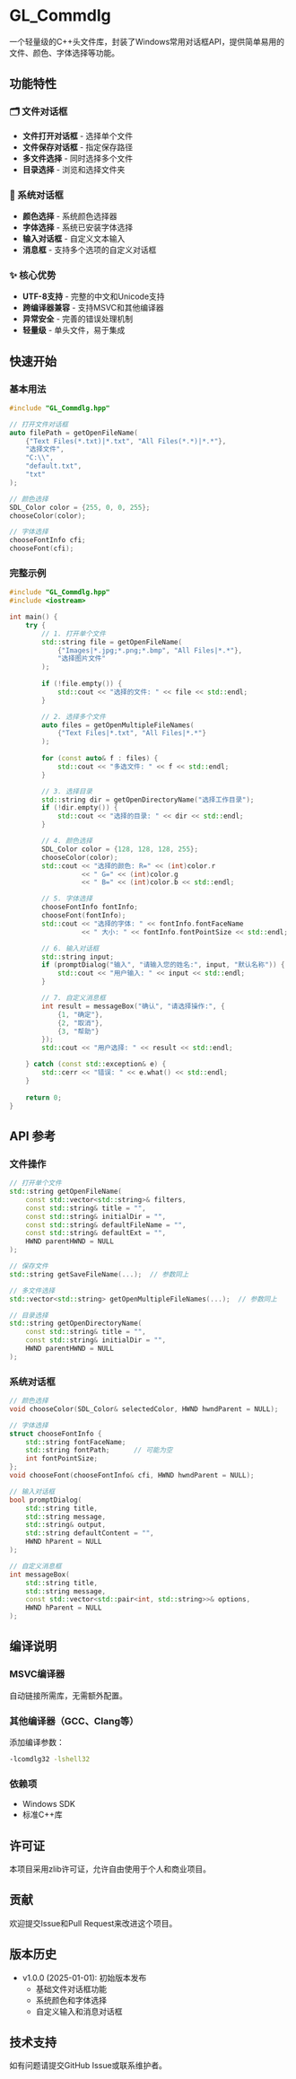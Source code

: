 # GL_Commdlg

一个轻量级的C++头文件库，封装了Windows常用对话框API，提供简单易用的文件、颜色、字体选择等功能。

## 功能特性

### 🗂️ 文件对话框
- **文件打开对话框** - 选择单个文件
- **文件保存对话框** - 指定保存路径
- **多文件选择** - 同时选择多个文件
- **目录选择** - 浏览和选择文件夹

### 🎨 系统对话框
- **颜色选择** - 系统颜色选择器
- **字体选择** - 系统已安装字体选择
- **输入对话框** - 自定义文本输入
- **消息框** - 支持多个选项的自定义对话框

### ✨ 核心优势
- **UTF-8支持** - 完整的中文和Unicode支持
- **跨编译器兼容** - 支持MSVC和其他编译器
- **异常安全** - 完善的错误处理机制
- **轻量级** - 单头文件，易于集成

## 快速开始

### 基本用法

```cpp
#include "GL_Commdlg.hpp"

// 打开文件对话框
auto filePath = getOpenFileName(
    {"Text Files(*.txt)|*.txt", "All Files(*.*)|*.*"},
    "选择文件",
    "C:\\",
    "default.txt",
    "txt"
);

// 颜色选择
SDL_Color color = {255, 0, 0, 255};
chooseColor(color);

// 字体选择
chooseFontInfo cfi;
chooseFont(cfi);
```

### 完整示例

```cpp
#include "GL_Commdlg.hpp"
#include <iostream>

int main() {
    try {
        // 1. 打开单个文件
        std::string file = getOpenFileName(
            {"Images|*.jpg;*.png;*.bmp", "All Files|*.*"},
            "选择图片文件"
        );
        
        if (!file.empty()) {
            std::cout << "选择的文件: " << file << std::endl;
        }

        // 2. 选择多个文件
        auto files = getOpenMultipleFileNames(
            {"Text Files|*.txt", "All Files|*.*"}
        );
        
        for (const auto& f : files) {
            std::cout << "多选文件: " << f << std::endl;
        }

        // 3. 选择目录
        std::string dir = getOpenDirectoryName("选择工作目录");
        if (!dir.empty()) {
            std::cout << "选择的目录: " << dir << std::endl;
        }

        // 4. 颜色选择
        SDL_Color color = {128, 128, 128, 255};
        chooseColor(color);
        std::cout << "选择的颜色: R=" << (int)color.r 
                  << " G=" << (int)color.g 
                  << " B=" << (int)color.b << std::endl;

        // 5. 字体选择
        chooseFontInfo fontInfo;
        chooseFont(fontInfo);
        std::cout << "选择的字体: " << fontInfo.fontFaceName 
                  << " 大小: " << fontInfo.fontPointSize << std::endl;

        // 6. 输入对话框
        std::string input;
        if (promptDialog("输入", "请输入您的姓名:", input, "默认名称")) {
            std::cout << "用户输入: " << input << std::endl;
        }

        // 7. 自定义消息框
        int result = messageBox("确认", "请选择操作:", {
            {1, "确定"},
            {2, "取消"},
            {3, "帮助"}
        });
        std::cout << "用户选择: " << result << std::endl;

    } catch (const std::exception& e) {
        std::cerr << "错误: " << e.what() << std::endl;
    }
    
    return 0;
}
```

## API 参考

### 文件操作

```cpp
// 打开单个文件
std::string getOpenFileName(
    const std::vector<std::string>& filters,
    const std::string& title = "",
    const std::string& initialDir = "",
    const std::string& defaultFileName = "",
    const std::string& defaultExt = "",
    HWND parentHWND = NULL
);

// 保存文件
std::string getSaveFileName(...);  // 参数同上

// 多文件选择
std::vector<std::string> getOpenMultipleFileNames(...);  // 参数同上

// 目录选择
std::string getOpenDirectoryName(
    const std::string& title = "",
    const std::string& initialDir = "",
    HWND parentHWND = NULL
);
```

### 系统对话框

```cpp
// 颜色选择
void chooseColor(SDL_Color& selectedColor, HWND hwndParent = NULL);

// 字体选择
struct chooseFontInfo {
    std::string fontFaceName;
    std::string fontPath;      // 可能为空
    int fontPointSize;
};
void chooseFont(chooseFontInfo& cfi, HWND hwndParent = NULL);

// 输入对话框
bool promptDialog(
    std::string title,
    std::string message, 
    std::string& output,
    std::string defaultContent = "",
    HWND hParent = NULL
);

// 自定义消息框
int messageBox(
    std::string title,
    std::string message,
    const std::vector<std::pair<int, std::string>>& options,
    HWND hParent = NULL
);
```

## 编译说明

### MSVC编译器
自动链接所需库，无需额外配置。

### 其他编译器（GCC、Clang等）
添加编译参数：
```bash
-lcomdlg32 -lshell32
```

### 依赖项
- Windows SDK
- 标准C++库

## 许可证

本项目采用zlib许可证，允许自由使用于个人和商业项目。

## 贡献

欢迎提交Issue和Pull Request来改进这个项目。

## 版本历史

- v1.0.0 (2025-01-01): 初始版本发布
  - 基础文件对话框功能
  - 系统颜色和字体选择
  - 自定义输入和消息对话框

## 技术支持

如有问题请提交GitHub Issue或联系维护者。